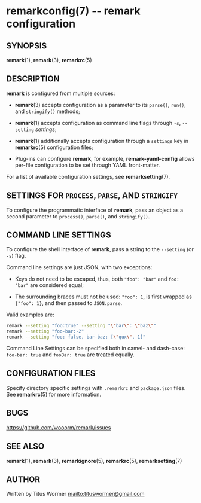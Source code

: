 # remarkconfig(7) -- remark configuration

## SYNOPSIS

**remark**(1), **remark**(3), **remarkrc**(5)

## DESCRIPTION

**remark** is configured from multiple sources:

*   **remark**(3) accepts configuration as a parameter to its `parse()`,
    `run()`, and `stringify()` methods;

*   **remark**(1) accepts configuration as command line flags through
    `-s`, `--setting` _settings_;

*   **remark**(1) additionally accepts configuration through a `settings`
    key in **remarkrc**(5) configuration files;

*   Plug-ins can configure **remark**, for example, **remark-yaml-config**
    allows per-file configuration to be set through YAML front-matter.

For a list of available configuration settings, see **remarksetting**(7).

## SETTINGS FOR `PROCESS`, `PARSE`, AND `STRINGIFY`

To configure the programmatic interface of **remark**, pass an object as a
second parameter to `process()`, `parse()`, and `stringify()`.

## COMMAND LINE SETTINGS

To configure the shell interface of **remark**, pass a string to the
`--setting` (or `-s`) flag.

Command line settings are just JSON, with two exceptions:

*   Keys do not need to be escaped, thus, both `"foo": "bar"` and
    `foo: "bar"` are considered equal;

*   The surrounding braces must not be used: `"foo": 1`, is first
    wrapped as `{"foo": 1}`, and then passed to `JSON.parse`.

Valid examples are:

```bash
remark --setting "foo:true" --setting "\"bar\": \"baz\""
remark --setting "foo-bar:-2"
remark --setting "foo: false, bar-baz: [\"qux\", 1]"
```

Command Line Settings can be specified both in camel- and dash-case:
`foo-bar: true` and `fooBar: true` are treated equally.

## CONFIGURATION FILES

Specify directory specific settings with `.remarkrc` and `package.json`
files.  See **remarkrc**(5) for more information.

## BUGS

<https://github.com/wooorm/remark/issues>

## SEE ALSO

**remark**(1), **remark**(3), **remarkignore**(5), **remarkrc**(5),
**remarksetting**(7)

## AUTHOR

Written by Titus Wormer <mailto:tituswormer@gmail.com>
